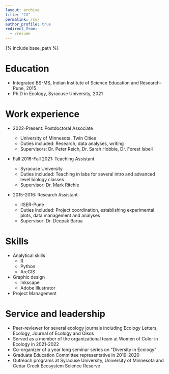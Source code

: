 ```yaml
---
layout: archive
title: "CV"
permalink: /cv/
author_profile: true
redirect_from:
  - /resume
---
```


{% include base_path %}

Education
======
* Integrated BS-MS, Indian Institute of Science Education and Research-Pune, 2015
* Ph.D in Ecology, Syracuse University, 2021

Work experience
======
* 2022-Present: Postdoctoral Associate
  * University of Minnesota, Twin Cities
  * Duties included: Research, data analyses, writing
  * Supervisors: Dr. Peter Reich, Dr. Sarah Hobbie, Dr. Forest Isbell
  
* Fall 2016-Fall 2021: Teaching Assistant
  * Syracuse University
  * Duties included: Teaching in labs for several intro and advanced level biology classes
  * Supervisor: Dr. Mark Ritchie

* 2015-2016: Research Assistant
  * IISER-Pune
  * Duties included: Project coordination, establishing experimental plots, data management and analyses 
  * Supervisor: Dr. Deepak Barua
  
  
Skills
======
* Analytical skills
  * R
  * Python
  * ArcGIS
* Graphic design
  * Inkscape
  * Adobe Illustrator
* Project Management

  
Service and leadership
======
* Peer-reviewer for several ecology journals including Ecology Letters, Ecology, Journal of Ecology and Oikos
* Served as a member of the organizational team at Women of Color in Ecology in 2021-2022
* Co-organizer of a year long seminar series on "Diversity in Ecology"
* Graduate Education Committee representative in 2019-2020
* Outreach programs at Syracuse University, University of Minnesota and Cedar Creek Ecosystem Science Reserve 
